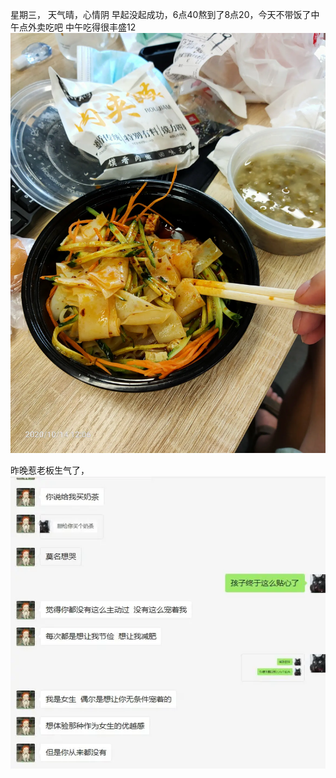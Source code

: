 星期三， 天气晴，心情阴
早起没起成功，6点40熬到了8点20，今天不带饭了中午点外卖吃吧
中午吃得很丰盛12![](../../img/6904315-a3c8f2c12316ffac.jpg)




昨晚惹老板生气了，
![Snipaste_2020-10-14_17-02-17.jpg](../../img/6904315-73bcfc5dcda84892.jpg?imageMogr2/auto-orient/strip%7CimageView2/2/w/1240)
